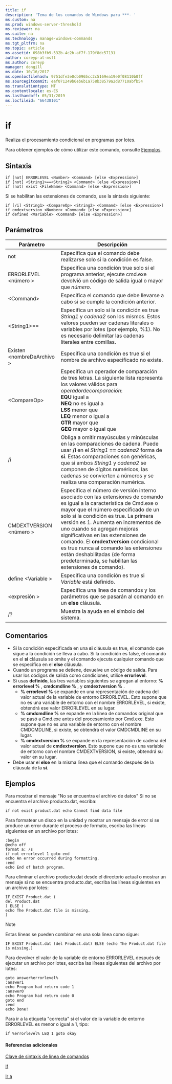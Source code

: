 ```yaml
---
title: if
description: 'Tema de los comandos de Windows para ***- '
ms.custom: na
ms.prod: windows-server-threshold
ms.reviewer: na
ms.suite: na
ms.technology: manage-windows-commands
ms.tgt_pltfrm: na
ms.topic: article
ms.assetid: 698b3fb9-532b-4c2b-af7f-179f8dc57131
author: coreyp-at-msft
ms.author: coreyp
manager: dongill
ms.date: 10/16/2017
ms.openlocfilehash: 9751dfe3e0cb0965cc2c5169ea19e0f08110b0ff
ms.sourcegitcommit: eaf071249b6eb6b1a758b38579a2d87710abfb54
ms.translationtype: MT
ms.contentlocale: es-ES
ms.lasthandoff: 05/31/2019
ms.locfileid: "66438101"
---
```

# <a name="if"></a>if



Realiza el procesamiento condicional en programas por lotes.

Para obtener ejemplos de cómo utilizar este comando, consulte [Ejemplos](#BKMK_examples).

## <a name="syntax"></a>Sintaxis

```
if [not] ERRORLEVEL <Number> <Command> [else <Expression>]
if [not] <String1>==<String2> <Command> [else <Expression>]
if [not] exist <FileName> <Command> [else <Expression>]
```
Si se habilitan las extensiones de comando, use la sintaxis siguiente:
```
if [/i] <String1> <CompareOp> <String2> <Command> [else <Expression>]
if cmdextversion <Number> <Command> [else <Expression>]
if defined <Variable> <Command> [else <Expression>]
```

## <a name="parameters"></a>Parámetros

|        Parámetro        |                                                                                                                                                                                                                Descripción                                                                                                                                                                                                                 |
|-------------------------|--------------------------------------------------------------------------------------------------------------------------------------------------------------------------------------------------------------------------------------------------------------------------------------------------------------------------------------------------------------------------------------------------------------------------------------------|
|           not           |                                                                                                                                                                              Especifica que el comando debe realizarse solo si la condición es false.                                                                                                                                                                              |
|  ERRORLEVEL \<número >   |                                                                                                                                                      Especifica una condición true solo si el programa anterior, ejecute cmd.exe devolvió un código de salida igual o mayor que *número*.                                                                                                                                                       |
|       \<Command>        |                                                                                                                                                                            Especifica el comando que debe llevarse a cabo si se cumple la condición anterior.                                                                                                                                                                             |
|  \<String1>==<String2>  |                                                                                                             Especifica un solo si la condición es true *String1* y *cadena2* son los mismos. Estos valores pueden ser cadenas literales o variables por lotes (por ejemplo, %1). No es necesario delimitar las cadenas literales entre comillas.                                                                                                              |
|    Existen \<nombreDeArchivo >    |                                                                                                                                                                                       Especifica una condición es true si el nombre de archivo especificado no existe.                                                                                                                                                                                        |
|      \<CompareOp>       |                                                                               Especifica un operador de comparación de tres letras. La siguiente lista representa los valores válidos para *operadordecomparación*:</br>**EQU** igual a</br>**NEQ** no es igual a</br>**LSS** menor que</br>**LEQ** menor o igual a</br>**GTR** mayor que</br>**GEQ** mayor o igual que                                                                                |
|           /i            |                                                            Obliga a omitir mayúsculas y minúsculas en las comparaciones de cadena.  Puede usar **/i** en el <em>String1</em> **==** <em>cadena2</em> forma de **si**. Estas comparaciones son genéricas, que si ambos *String1* y *cadena2* se componen de dígitos numéricos, las cadenas se convierten a números y se realiza una comparación numérica.                                                            |
| CMDEXTVERSION \<número > | Especifica el número de versión interno asociado con las extensiones de comando es igual a la característica de Cmd.exe o mayor que el número especificado de un solo si la condición es true. La primera versión es 1. Aumenta en incrementos de uno cuando se agregan mejoras significativas en las extensiones de comando. El **cmdextversion** condicional es true nunca al comando las extensiones están deshabilitadas (de forma predeterminada, se habilitan las extensiones de comando). |
|   define \<Variable >   |                                                                                                                                                                                            Especifica una condición es true si *Variable* está definido.                                                                                                                                                                                            |
|      \<expresión >      |                                                                                                                                                                   Especifica una línea de comandos y los parámetros que se pasarán al comando en un **else** cláusula.                                                                                                                                                                   |
|           /?            |                                                                                                                                                                                                    Muestra la ayuda en el símbolo del sistema.                                                                                                                                                                                                    |

## <a name="remarks"></a>Comentarios

-   Si la condición especificada en una **si** cláusula es true, el comando que sigue a la condición se lleva a cabo. Si la condición es false, el comando en el **si** cláusula se omite y el comando ejecuta cualquier comando que se especifica en el **else** cláusula.
-   Cuando un programa se detiene, devuelve un código de salida. Para usar los códigos de salida como condiciones, utilice **errorlevel**.
-   Si usas **definido**, las tres variables siguientes se agregan al entorno: **% errorlevel %** , **cmdcmdline %** , y **cmdextversion %** .  
    -   **% errorlevel %** se expande en una representación de cadena del valor actual de la variable de entorno ERRORLEVEL. Esto supone que no es una variable de entorno con el nombre ERRORLEVEL, si existe, obtendrá ese valor ERRORLEVEL en su lugar.
    -   **% cmdcmdline %** se expande en la línea de comandos original que se pasó a Cmd.exe antes del procesamiento por Cmd.exe. Esto supone que no es una variable de entorno con el nombre CMDCMDLINE, si existe, se obtendrá el valor CMDCMDLINE en su lugar.
    -   **% cmdextversion %** se expande en la representación de cadena del valor actual de **cmdextversion**. Esto supone que no es una variable de entorno con el nombre CMDEXTVERSION, si existe, obtendrá su valor en su lugar.
-   Debe usar el **else** en la misma línea que el comando después de la cláusula de la **si**.

## <a name="BKMK_examples"></a>Ejemplos

Para mostrar el mensaje "No se encuentra el archivo de datos" Si no se encuentra el archivo producto.dat, escriba:
```
if not exist product.dat echo Cannot find data file 
```
Para formatear un disco en la unidad y mostrar un mensaje de error si se produce un error durante el proceso de formato, escriba las líneas siguientes en un archivo por lotes:
```
:begin
@echo off
format a: /s
if not errorlevel 1 goto end
echo An error occurred during formatting.
:end
echo End of batch program.
```
Para eliminar el archivo producto.dat desde el directorio actual o mostrar un mensaje si no se encuentra producto.dat, escriba las líneas siguientes en un archivo por lotes:
```
IF EXIST Product.dat (
del Product.dat
) ELSE (
echo The Product.dat file is missing.
)
```

> [!NOTE]
> Estas líneas se pueden combinar en una sola línea como sigue:
> ```
> IF EXIST Product.dat (del Product.dat) ELSE (echo The Product.dat file is missing.)
> ```
> Para devolver el valor de la variable de entorno ERRORLEVEL después de ejecutar un archivo por lotes, escriba las líneas siguientes del archivo por lotes:
> ```
> goto answer%errorlevel%
> :answer1
> echo Program had return code 1
> :answer0
> echo Program had return code 0
> goto end
> :end
> echo Done! 
> ```
> Para ir a la etiqueta "correcta" si el valor de la variable de entorno ERRORLEVEL es menor o igual a 1, tipo:
> ```
> if %errorlevel% LEQ 1 goto okay
> ```

#### <a name="additional-references"></a>Referencias adicionales

[Clave de sintaxis de línea de comandos](command-line-syntax-key.md)

[If](if.md)

[Ir a](goto.md)